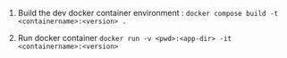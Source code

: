 1) Build the dev docker container environment :
`docker compose build -t <containername>:<version> .`

2) Run docker container
`docker run -v <pwd>:<app-dir> -it <containername>:<version>`
